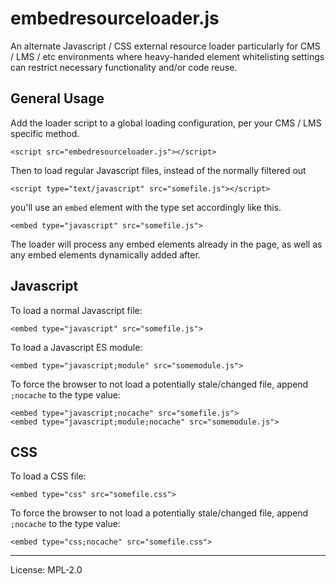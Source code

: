 # embedresourceloader.js
An alternate Javascript / CSS external resource loader particularly for CMS / LMS / etc environments
where heavy-handed element whitelisting settings can restrict necessary functionality and/or code reuse.

## General Usage
Add the loader script to a global loading configuration, per your CMS / LMS specific method.
```
<script src="embedresourceloader.js"></script>
```
Then to load regular Javascript files, instead of the normally filtered out
```
<script type="text/javascript" src="somefile.js"></script>
```
you'll use an `embed` element with the type set accordingly like this.
```
<embed type="javascript" src="somefile.js">
```
The loader will process any embed elements already in the page, as well as any embed elements dynamically added after.

## Javascript
To load a normal Javascript file:
```
<embed type="javascript" src="somefile.js">
```
To load a Javascript ES module:
```
<embed type="javascript;module" src="somemodule.js">
```
To force the browser to not load a potentially stale/changed file, append `;nocache` to the type value:
```
<embed type="javascript;nocache" src="somefile.js">
<embed type="javascript;module;nocache" src="somemodule.js">
```

## CSS
To load a CSS file:
```
<embed type="css" src="somefile.css">
```
To force the browser to not load a potentially stale/changed file, append `;nocache` to the type value:
```
<embed type="css;nocache" src="somefile.css">
```

---
License: MPL-2.0
